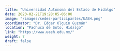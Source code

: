 ```yaml
---
title: "Universidad Autónoma del Estado de Hidalgo"
date: 2023-02-21T19:28:05-06:00
image: "/images/sedes-participantes/UAEH.png"
coordinator: "Dr. Edgar Olguín Guzmán" 
location: "Pachuca de Soto, Hidalgo"
link: "https://www.uaeh.edu.mx/"
weight: 7
draft: false
---
```


